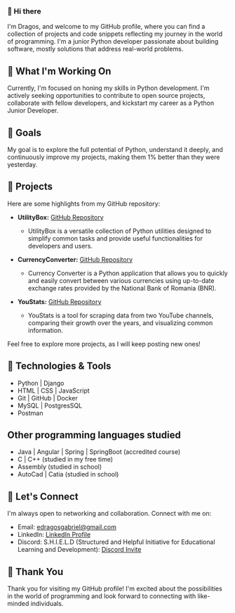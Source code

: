 ### 👋 Hi there

I'm Dragos, and welcome to my GitHub profile, where you can find a collection of projects and code snippets reflecting my journey in the world of programming. I'm a junior Python developer passionate about building software, mostly solutions that address real-world problems.

## 🚀 What I'm Working On

Currently, I'm focused on honing my skills in Python development. I'm actively seeking opportunities to contribute to open source projects, collaborate with fellow developers, and kickstart my career as a Python Junior Developer.

## 🌱 Goals

My goal is to explore the full potential of Python, understand it deeply, and continuously improve my projects, making them 1% better than they were yesterday.

## 📂 Projects

Here are some highlights from my GitHub repository:

- **UtilityBox:** [GitHub Repository](https://github.com/edg96/UtilityBox)
  - UtilityBox is a versatile collection of Python utilities designed to simplify common tasks and provide useful functionalities for developers and users.

- **CurrencyConverter:** [GitHub Repository](https://github.com/edg96/CurrencyConverter)
  - Currency Converter is a Python application that allows you to quickly and easily convert between various currencies using up-to-date exchange rates provided by the National Bank of Romania (BNR).

- **YouStats:** [GitHub Repository](https://github.com/edg96/YouStats)
  - YouStats is a tool for scraping data from two YouTube channels, comparing their growth over the years, and visualizing common information.

Feel free to explore more projects, as I will keep posting new ones!

## 🔧 Technologies & Tools

- Python | Django
- HTML | CSS | JavaScript
- Git | GitHub | Docker
- MySQL | PostgresSQL
- Postman

## Other programming languages studied

- Java | Angular | Spring | SpringBoot (accredited course)
- C | C++ (studied in my free time)
- Assembly (studied in school)
- AutoCad | Catia (studied in school)

## 🤝 Let's Connect

I'm always open to networking and collaboration. Connect with me on:

- Email: edragosgabriel@gmail.com
- LinkedIn: [LinkedIn Profile](https://www.linkedin.com/in/edragosgabriel/)
- Discord: S.H.I.E.L.D (Structured and Helpful Initiative for Educational Learning and Development): [Discord Invite](https://discord.gg/25YXt6k2)

## 🙏 Thank You

Thank you for visiting my GitHub profile! I'm excited about the possibilities in the world of programming and look forward to connecting with like-minded individuals.
